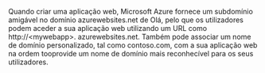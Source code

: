 Quando criar uma aplicação web, Microsoft Azure fornece um subdomínio amigável no domínio azurewebsites.net de Olá, pelo que os utilizadores podem aceder a sua aplicação web utilizando um URL como http://&lt;mywebapp&gt;. azurewebsites.net. Também pode associar um nome de domínio personalizado, tal como contoso.com, com a sua aplicação web na ordem tooprovide um nome de domínio mais reconhecível para os seus utilizadores.

